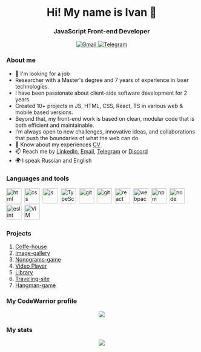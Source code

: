 <div id="header" align="center">
	<h1>Hi! My name is Ivan 🌴</h1>
	<h3>JavaScript Front-end Developer</h3>
</div>

<div id="socials" align="center">
	<a href="https://mail.google.com/mail/u/1/#inbox">
		<img src="https://img.shields.io/badge/gmail-blue?style=for-the-badge&logo=gmail&logoColor=white" alt="Gmail"/>
	</a>
	<a href="https://t.me/Dokivan">
		<img src="https://img.shields.io/badge/Telegram-blue?style=for-the-badge&logo=telegram&logoColor=white" alt="Telegram"/>
	</a>
</div>

### About me
- 🔎 I'm looking for a job
- Researcher with a Master's degree and 7 years of experience in laser technologies.
- I have been passionate about client-side software development for 2 years.
- Created 10+ projects in JS, HTML, CSS, React, TS in various web & mobile based versions.
- Beyond that, my front-end work is based on clean, modular code that is both efficient and maintainable.
- I’m always open to new challenges, innovative ideas, and collaborations that push the boundaries of what the web can do.
- 📄 Know about my experiences [CV](https://ivandok13.github.io/rsschool-cv/cv)
- 📫 Reach me by [LinkedIn](https://www.linkedin.com/in/klochkov-dev/), [Email](mailto:klochkov.ivan.sergeevich@gmail.com), [Telegram](https://t.me/Dokivan) or [Discord]( https://discordapp.com/users/IvanDok13/) 
- 🌍 I speak Russian and English

### Languages and tools
<img src="https://cdn.jsdelivr.net/gh/devicons/devicon/icons/html5/html5-original.svg" title="html" width="40" height="40"/>&nbsp; 
<img src="https://cdn.jsdelivr.net/gh/devicons/devicon/icons/css3/css3-original.svg" title="css" width="40" height="40"/>&nbsp;
<img src="https://cdn.jsdelivr.net/gh/devicons/devicon/icons/javascript/javascript-original.svg" title="js" width="40" height="40"/>&nbsp;
<img src="https://cdn.jsdelivr.net/gh/devicons/devicon/icons/typescript/typescript-original.svg" title="TypeScript" width="40" height="40"/>&nbsp;
<img src="https://cdn.jsdelivr.net/gh/devicons/devicon/icons/git/git-plain.svg" title="git" width="40" height="40"/>&nbsp;
<img src="https://cdn.jsdelivr.net/gh/devicons/devicon/icons/vitejs/vitejs-original.svg" title="git" width="40" height="40"/>&nbsp;
<img src="https://cdn.jsdelivr.net/gh/devicons/devicon/icons/react/react-original.svg" title="react" width="40" height="40"/>&nbsp;
<img src="https://cdn.jsdelivr.net/gh/devicons/devicon/icons/webpack/webpack-original.svg" title="webpack" width="40" height="40"/>&nbsp;
<img src="https://cdn.jsdelivr.net/gh/devicons/devicon/icons/npm/npm-original-wordmark.svg" title="npm" width="40" height="40"/>&nbsp;
<img src="https://cdn.jsdelivr.net/gh/devicons/devicon/icons/nodejs/nodejs-original.svg" title="node" width="40" height="40"/>&nbsp;
<img src="https://cdn.jsdelivr.net/gh/devicons/devicon/icons/eslint/eslint-original.svg" title="eslint" width="40" height="40"/>&nbsp;
<img src="https://cdn.jsdelivr.net/gh/devicons/devicon/icons/vim/vim-original.svg" title="VIM" width="40" height="40"/>&nbsp;

### Projects
1. [Coffe-house](https://rolling-scopes-school.github.io/ivandok13-JSFE2023Q4/coffee-house/pages/main/)
2. [Image-gallery](https://rolling-scopes-school.github.io/ivandok13-JSFEPRESCHOOL2023Q2/image-galery/)
3. [Nonograms-game](https://rolling-scopes-school.github.io/ivandok13-JSFE2023Q4/nonograms/)
4. [Video Player](https://rolling-scopes-school.github.io/ivandok13-JSFEPRESCHOOL2023Q2/custom-video/)
5. [Library](https://rolling-scopes-school.github.io/ivandok13-JSFEPRESCHOOL2023Q2/library/)
6. [Traveling-site](https://ivandok13.github.io/traveling-site/) 
7. [Hangman-game](https://rolling-scopes-school.github.io/ivandok13-JSFE2023Q4/)

### My CodeWarrior profile
<div id="CodeWars" align="center">
	<a href="https://www.codewars.com/users/rsschool_5bb3f79998ed1d87"> 
		<img src="https://www.codewars.com/users/rsschool_5bb3f79998ed1d87/badges/large" >
	</a>
</div>

### My stats
<div id="stat" align="center">
	<img src="https://github-profile-summary-cards.vercel.app/api/cards/profile-details?username=IvanDok13&theme=default"/>
</div>
<!--
**IvanDok13/IvanDok13** is a ✨ _special_ ✨ repository because its `README.md` (this file) appears on your GitHub profile.

Я успешно работал 7 лет научным сотрудником в крупной дочерней корпорации Роскосмоса. Разрабатывал методы исследования, писал документацию, участвовал в экспериментах и занимался другой научной деятельностью. В какой-то момент, когда я делал математическую модель физического явления я осознал что мне нравится писать код и видеть результаты его работы. На протяжении года после 8 часового рабочего дня я приходил домой и до поздней ночи осваивал HTML, CSS, JS, GIT, TS и другие технологии. 

Программирование оказалось очень интересной областью для меня. Это та самая возможность реализовать свой интеллектуальный потенциал. Поэтому я хочу развиваться в этой сфере и укреплять свои навыки и знания.

Также, сравнивая с наукой, меня гораздо больше привлекает компания молодых ребят которые работают в IT чем куча заносчивых профессоров. 

Для меня важно: быть частью коллектива, уважение коллег и руководителей, удобный график работы и осознание своей ценности для команды.  

I am a researcher scientist with a Master`s degree, with 7 years work experiens in laser tech. For two years I'm passionate about software development.

I enjoy coming up with new ideas, building new projects. I'm always learning new technologies, frameworks, and libraries. I really love algoritmic tasks on codewars.

Most of my work finds direct industrial applications. I am currently . 

I enjoy taking cool ideas and turning them into powerful practical outcomes. 

I am currently looking for my next opportunity so please reach out. 

Worked in related fields as: research associate, optical mechanic, engineer, technician. Interacted with the quality control department, testing laboratories, mechanical section, communicated with suppliers, was engaged in product refinement. I want to develop in the field of instrumentation.

I have been interested in computers since childhood. I have worked with almost all known brands of laptops. I can figure out and fix most household appliances and devices. I am a very active person, so I value every free minute and try to manage my time wisely. I can read technical documentation, wrote articles and communicate in English.

Hello. I have experience in the aerospace industry. I assembled and tested laser emitters to ensure they met the requirements for tightness, temperature conditions etc. I have extensive experience working with high-precision instruments, beam profile analyzers and other devices. I think I am ideally suited for this position since I have spent a lot of time practicing fine-tuning laser emitters, grinding optics and assembling small units and entire products.

After receiving my Master's degree in Laser Engineering and Laser Technology, I worked as a researcher in the field of laser engineering for 7 years. I have extensive experience in conducting experiments, observing and writing reports. In addition, I am interested in contributing to the described research and preserving the cultural heritage of mankind. For this reason, I believe that I am a perfect match for the requirements of the vacancy.

I prefer work from 8 a.m. to 4 p.m. I am flexible, 

love for programming, motivating a team and maintaining life balance

I use React in some projects. In my opinion, it is the best way to create more complex and powerful applications with many lines of code. With this framework, the code is easier to write and you can optimize such tasks as code duplication, creating a single-page application or several similar buttons.

respectful attitude towards other people's code, hints on how to fix this or that error, before correcting someone find out whether there really is an error.

A good pull request has a clear title that reflects the changes. A detailed and well-written description. It should contain a small number of changes related to a single feature. It should be covered by tests to ensure that it does not break functionality or introduce new bugs. It should also adhere to the standard adopted by the team or company.

A good pull request thus facilitates quick merges and facilitates review by other participants.

A bad PR makes it difficult for other participants to accept the changes. It is misleading, contains errors, violates established standards, and can negatively affect the work of the entire project.

“Clean Code”, Robert Martin
“Eloquent JavaScript”, Marijn Haverbeke

VSCode I really like this IDE because it has very broad support, there are many convenient extensions and settings. Linter ESLint and formatter Prettier because they make coding and debugging much easier. VITE because it is much more convenient and understandable than other builders. Sometimes I use AI to find the most interesting version of the code, edit the text, get an answer to my question and get out of the stupor

I have an apple macbook air m1. I have a powerful wifi router at home that works on 6G technology.
I can also share the internet from my phone. I am willing to change the computer and improve the internet connection for work.

· Performed routine maintenance and repairs on laser equipment. To ensure optimum performance of mechanical and electrical systems. This included replacing components, cleaning optics, and calibrating systems.

· Conducted regular inspections and testing of laser systems to ensure they meet safety and performance standards. Document and report any anomalies or problem areas.

· Compiles and maintains accurate records and reports.

- 🔭 I’m currently working on ...
- 🌱 I’m currently learning ...
- 👯 I’m looking to collaborate on ...
- 🤔 I’m looking for help with ...
- 💬 Ask me about ...
- 📫 How to reach me: ...
- 😄 Pronouns: ...
- ⚡ Fun fact: ...

- - 🌱 I’m currently learning **React**
- 🔎 I'm looking for a job
- 📄 Know about my experiences [CV](https://ivandok13.github.io/rsschool-cv/cv)
- 📫 Reach me by [Email](mailto:klochkov.ivan.sergeevich@gmail.com), [Telegram](https://t.me/Dokivan) or [Discord]( https://discordapp.com/users/IvanDok13/) 
- 🌍 I speak Russian and English
- ⚡ Fun fact: I buy my electronic devices for free
-->
